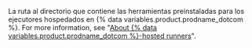 La ruta al directorio que contiene las herramientas preinstaladas para los ejecutores hospedados en {% data variables.product.prodname_dotcom %}. For more information, see "[About {% data variables.product.prodname_dotcom %}-hosted runners](/actions/reference/specifications-for-github-hosted-runners/#supported-software)".
